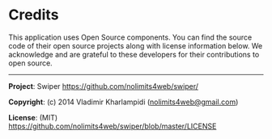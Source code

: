 # Credits

This application uses Open Source components. You can find the source code of their open source projects along with license information below. We acknowledge and are grateful to these developers for their contributions to open source.

---

**Project**: Swiper https://github.com/nolimits4web/swiper/

**Copyright**: (c) 2014 Vladimir Kharlampidi (nolimits4web@gmail.com)

**License**: (MIT) https://github.com/nolimits4web/swiper/blob/master/LICENSE



<!--
Project: Express-Combo https://github.com/yahoo/express... 
Copyright 2013 Yahoo! Inc. All right reserved.
License (3-Clause BSD) https://github.com/yahoo/express...

Project: MNColorKit  https://github.com/madninja/MNCo...
Copyright (c) 2013 Marc Nijdam (marc@imadjine.com)
License (MIT) https://github.com/madninja/MNCo...

Project: YUI3  https://github.com/yui/yui3
Copyright (c) 2013, Yahoo! Inc. All right reserved.
License (3-Clause BSD) https://github.com/yui/yui3/blob...
-->